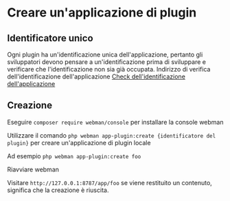 # Creare un'applicazione di plugin

## Identificatore unico

Ogni plugin ha un'identificazione unica dell'applicazione, pertanto gli sviluppatori devono pensare a un'identificazione prima di sviluppare e verificare che l'identificazione non sia già occupata.
Indirizzo di verifica dell'identificazione dell'applicazione [Check dell'identificazione dell'applicazione](https://www.workerman.net/app/check)

## Creazione

Eseguire `composer require webman/console` per installare la console webman

Utilizzare il comando `php webman app-plugin:create {identificatore del plugin}` per creare un'applicazione di plugin locale

Ad esempio `php webman app-plugin:create foo`

Riavviare webman

Visitare `http://127.0.0.1:8787/app/foo` se viene restituito un contenuto, significa che la creazione è riuscita.
